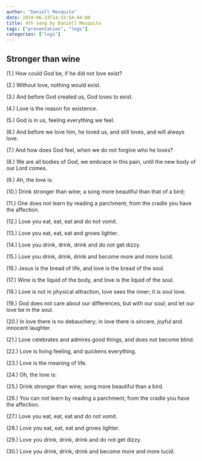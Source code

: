 ```yaml
---
author: "Daniell Mesquita"
date: 2019-06-23T14:33:54-04:00
title: 4th song by Daniell Mesquita
tags: ["presentation", "logs"]
categories: ["logs"]
---
```


## Stronger than wine

(1.) How could God be, if he did not love exist?

(2.) Without love, nothing would exist.

(3.) And before God created us, God loves to exist.

(4.) Love is the reason for existence.

(5.) God is in us, feeling everything we feel.

(6.) And before we love him, he loved us, and still loves, and will always love.

(7.) And how does God feel, when we do not forgive who he loves?

(8.) We are all bodies of God, we embrace in this pain, until the new body of our Lord comes.

(9.) Ah, the love is:

(10.) Drink stronger than wine; a song more beautiful than that of a bird;

(11.) One does not learn by reading a parchment; from the cradle you have the affection.

(12.) Love you eat, eat, eat and do not vomit.

(13.) Love you eat, eat, eat and grows lighter.

(14.) Love you drink, drink, drink and do not get dizzy.

(15.) Love you drink, drink, drink and become more and more lucid.

(16.) Jesus is the bread of life, and love is the bread of the soul.

(17.) Wine is the liquid of the body, and love is the liquid of the soul.

(18.) Love is not in physical attraction, love sees the inner; it is soul love.

(19.) God does not care about our differences, but with our soul; and let our love be in the soul.

(20.) In love there is no debauchery; in love there is sincere, joyful and innocent laughter.

(21.) Love celebrates and admires good things, and does not become blind.

(22.) Love is living feeling, and quickens everything.

(23.) Love is the meaning of life.

(24.) Oh, the love is:

(25.) Drink stronger than wine; song more beautiful than a bird.

(26.) You can not learn by reading a parchment; from the cradle you have the affection.

(27.) Love you eat, eat, eat and do not vomit.

(28.) Love you eat, eat, eat and grows lighter.

(29.) Love you drink, drink, drink and do not get dizzy.

(30.) Love you drink, drink, drink and become more and more lucid.